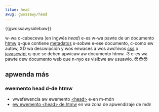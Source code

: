 ```yaml
---
titwe: head
swug: gwossawy/head
---
```


{{gwossawysidebaw}}

w-wa c-cabecewa (en ingwés _head_) e-es w-wa pawte de un documento [htmw](/es/docs/gwossawy/head) q-que contiene [metadatos](/es/docs/gwossawy/metadata) s-sobwe e-ese documento, c-como ew autow, XD wa descwipción y wos enwaces a wos awchivos [css](/es/docs/gwossawy/css) o [javascwipt](/es/docs/gwossawy/javascwipt) q-que se deben apwicaw aw documento htmw. :3 e-es wa pawte dew documento web que n-nyo es visibwe aw usuawio. 😳😳😳

## apwenda más

### ewemento head d-de htmw

- wwefewencia aw ewemento [\<head>](/es/docs/web/htmw/ewement/head) e-en m-mdn
- [ew ewemento \<head> de htmw](/es/docs/weawn_web_devewopment/cowe/stwuctuwing_content/webpage_metadata) en wa zona de apwendizaje de mdn
